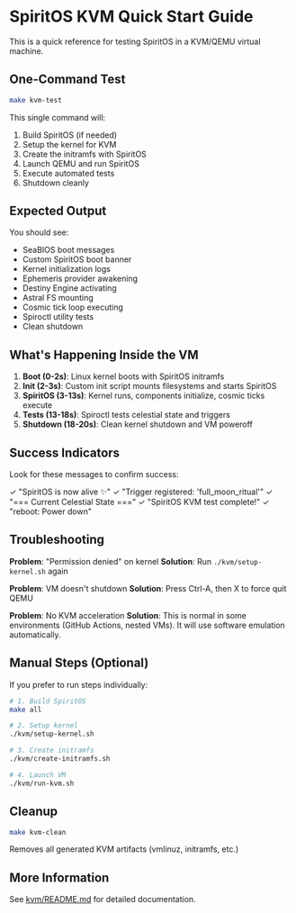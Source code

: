 # SpiritOS KVM Quick Start Guide

This is a quick reference for testing SpiritOS in a KVM/QEMU virtual machine.

## One-Command Test

```bash
make kvm-test
```

This single command will:
1. Build SpiritOS (if needed)
2. Setup the kernel for KVM
3. Create the initramfs with SpiritOS
4. Launch QEMU and run SpiritOS
5. Execute automated tests
6. Shutdown cleanly

## Expected Output

You should see:
- SeaBIOS boot messages
- Custom SpiritOS boot banner
- Kernel initialization logs
- Ephemeris provider awakening
- Destiny Engine activating
- Astral FS mounting
- Cosmic tick loop executing
- Spiroctl utility tests
- Clean shutdown

## What's Happening Inside the VM

1. **Boot (0-2s)**: Linux kernel boots with SpiritOS initramfs
2. **Init (2-3s)**: Custom init script mounts filesystems and starts SpiritOS
3. **SpiritOS (3-13s)**: Kernel runs, components initialize, cosmic ticks execute
4. **Tests (13-18s)**: Spiroctl tests celestial state and triggers
5. **Shutdown (18-20s)**: Clean kernel shutdown and VM poweroff

## Success Indicators

Look for these messages to confirm success:

✓ "SpiritOS is now alive ✨"
✓ "Trigger registered: 'full_moon_ritual'"
✓ "=== Current Celestial State ==="
✓ "SpiritOS KVM test complete!"
✓ "reboot: Power down"

## Troubleshooting

**Problem**: "Permission denied" on kernel
**Solution**: Run `./kvm/setup-kernel.sh` again

**Problem**: VM doesn't shutdown
**Solution**: Press Ctrl-A, then X to force quit QEMU

**Problem**: No KVM acceleration
**Solution**: This is normal in some environments (GitHub Actions, nested VMs). It will use software emulation automatically.

## Manual Steps (Optional)

If you prefer to run steps individually:

```bash
# 1. Build SpiritOS
make all

# 2. Setup kernel
./kvm/setup-kernel.sh

# 3. Create initramfs
./kvm/create-initramfs.sh

# 4. Launch VM
./kvm/run-kvm.sh
```

## Cleanup

```bash
make kvm-clean
```

Removes all generated KVM artifacts (vmlinuz, initramfs, etc.)

## More Information

See [kvm/README.md](README.md) for detailed documentation.
